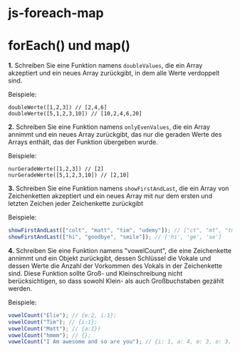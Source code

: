 # js-foreach-map

# forEach() und map()

**1.** Schreiben Sie eine Funktion namens `doubleValues`, die ein Array akzeptiert und ein neues Array zurückgibt, in dem alle Werte verdoppelt sind.

Beispiele:

```
doubleWerte([1,2,3]) // [2,4,6]
doubleWerte([5,1,2,3,10]) // [10,2,4,6,20]
```

**2.** Schreiben Sie eine Funktion namens `onlyEvenValues`, die ein Array annimmt und ein neues Array zurückgibt, das nur die geraden Werte des Arrays enthält, das der Funktion übergeben wurde.

Beispiele:

```
nurGeradeWerte([1,2,3]) // [2]
nurGeradeWerte([5,1,2,3,10]) // [2,10]
```

**3.** Schreiben Sie eine Funktion namens `showFirstAndLast`, die ein Array von Zeichenketten akzeptiert und ein neues Array mit nur dem ersten und letzten Zeichen jeder Zeichenkette zurückgibt

Beispiele:

```js
showFirstAndLast(["colt", "matt", "tim", "udemy"]); // ["ct", "mt", "tm", "uy"]
showFirstAndLast(["hi", "goodbye", "smile"]); // ['hi', 'ge', 'se']
```

**4.** Schreiben Sie eine Funktion namens "vowelCount", die eine Zeichenkette annimmt und ein Objekt zurückgibt, dessen Schlüssel die Vokale und dessen Werte die Anzahl der Vorkommen des Vokals in der Zeichenkette sind. Diese Funktion sollte Groß- und Kleinschreibung nicht berücksichtigen, so dass sowohl Klein- als auch Großbuchstaben gezählt werden.

Beispiele:

```js
vowelCount("Elie"); // {e:2, i:1};
vowelCount("Tim"); // {i:1};
vowelCount("Matt"); // {a:1})
vowelCount("hmmm"); // {};
vowelCount("I Am awesome and so are you"); // {i: 1, a: 4, e: 3, o: 3, u: 1};
```

